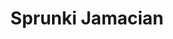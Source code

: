 ---
slug: sprunki-jamacian-2703
title: Sprunki Jamacian
description: "Sprunki Jamacian is an exciting online game. Play for free directly in your browser!"
icon: /images/popular_mods/Sprunki Jamacian.png
url: https://wowtbc.net/sprunkin/jamacian-sprunki/index.html
previewImage: /images/popular_mods/Sprunki Jamacian.png
type: popular mods

# SEO配置
seo:
  title: "Sprunki Jamacian - Play Free Online Game | Fun Browser Games"
  description: "Sprunki Jamacian - Play this fun online game for free in your browser. No download required!"
  ogImage: "/images/popular_mods/Sprunki Jamacian.png"
  keywords: "sprunki-jamacian-2703, online game, browser game, free game, popular mods game, play online"

videoUrls:
  - https://www.youtube.com/embed/example1
  - https://www.youtube.com/embed/example2

whyPlay:
  title: "Why Play Sprunki Jamacian?"
  items:
    - "Immersive Gameplay: Sprunki Jamacian offers an engaging and immersive gaming experience that will keep you entertained for hours"
    - "Challenging Levels: Test your skills with increasingly difficult challenges and obstacles"
    - "Beautiful Graphics: Enjoy stunning visuals and smooth animations that bring the game world to life"
    - "Regular Updates: New content and features are added regularly to keep the game fresh and exciting"
    - "Free to Play: Experience all the fun without spending a penny"
    - "Community Features: Connect with other players, share strategies, and compete for high scores"
    - "Cross-Platform: Play on any device with a web browser, no downloads required"

features:
  title: "Key Features of Sprunki Jamacian"
  image: "/images/popular_mods/Sprunki Jamacian.png"
  items:
    - "Intuitive Controls: Easy to learn controls make Sprunki Jamacian accessible for players of all skill levels"
    - "Multiple Game Modes: Enjoy various gameplay options that provide different challenges and experiences"
    - "Character Customization: Personalize your gaming experience with unique characters and items"
    - "Achievement System: Complete special tasks to earn rewards and recognition"
    - "Leaderboards: Compete with players worldwide and see who can achieve the highest scores"

characteristics:
  title: "Game Characteristics"
  image: "/images/popular_mods/Sprunki Jamacian.png"
  items:
    - "Genre: Popular mods game with elements of strategy and skill"
    - "Difficulty: Suitable for both casual gamers and those seeking a challenge"
    - "Play Time: Quick sessions or extended gameplay, depending on your preference"
    - "Art Style: Vibrant and engaging visuals that enhance the gaming experience"
    - "Sound Design: Immersive audio that complements the gameplay perfectly"

info: "Sprunki Jamacian is an exciting online game that offers players a unique and engaging gaming experience. With its intuitive controls, stunning visuals, and challenging gameplay, Sprunki Jamacian provides hours of entertainment for players of all ages and skill levels. Whether you're looking for a quick gaming session during a break or an extended play session, Sprunki Jamacian delivers an immersive experience that will keep you coming back for more. The game features multiple levels of increasing difficulty, ensuring that players are constantly challenged as they progress. With regular updates adding new content and features, Sprunki Jamacian remains fresh and exciting, providing endless entertainment options for its growing community of players."

howToPlayIntro: "Welcome to Sprunki Jamacian! This guide will walk you through the basics and help you master the game. Whether you're a beginner or looking to improve your skills, these tips and instructions will enhance your gaming experience."

howToPlaySteps:
  - title: "Getting Started"
    description: "Begin your Sprunki Jamacian adventure by familiarizing yourself with the controls. Use your keyboard or mouse to navigate through the game interface. The tutorial will guide you through the basic mechanics and help you understand the objectives."
  - title: "Understanding the Objectives"
    description: "In Sprunki Jamacian, your main goal is to progress through levels by completing specific objectives. Each level presents unique challenges that require different strategies and approaches."
  - title: "Mastering the Controls"
    description: "Practice using the controls to improve your precision and reaction time. Sprunki Jamacian requires quick reflexes and strategic thinking to overcome obstacles and defeat opponents."
  - title: "Utilizing Power-ups"
    description: "Collect power-ups throughout the game to enhance your abilities and overcome difficult challenges. Each power-up offers unique advantages that can be crucial for success."
  - title: "Developing Strategies"
    description: "As you progress in Sprunki Jamacian, develop effective strategies for different scenarios. Analyze patterns, anticipate challenges, and adapt your approach to maximize your performance."

faq:
  title: "Frequently Asked Questions about Sprunki Jamacian"
  items:
    - question: "Is Sprunki Jamacian free to play?"
      answer: "Yes, Sprunki Jamacian is completely free to play directly in your web browser. No downloads or purchases are required to enjoy the full game experience."
    - question: "Can I play Sprunki Jamacian on mobile devices?"
      answer: "Yes, Sprunki Jamacian is optimized for both desktop and mobile play. You can enjoy the game on any device with a web browser and internet connection."
    - question: "Are there any in-game purchases?"
      answer: "While Sprunki Jamacian is free to play, there may be optional in-game purchases available for cosmetic items or additional features that don't affect core gameplay."
    - question: "How often is Sprunki Jamacian updated?"
      answer: "The developers regularly update Sprunki Jamacian with new content, features, and improvements based on player feedback and game performance."
    - question: "Can I play Sprunki Jamacian offline?"
      answer: "Currently, Sprunki Jamacian requires an internet connection to play as it's a browser-based online game."
    - question: "Is Sprunki Jamacian suitable for children?"
      answer: "Yes, Sprunki Jamacian is designed to be family-friendly and suitable for players of all ages."
    - question: "How do I report bugs or issues?"
      answer: "If you encounter any problems while playing Sprunki Jamacian, you can report them through the game's support page or contact the developers directly through their website."
    - question: "Still Have Questions?"
      answer: "If you have additional questions about Sprunki Jamacian that aren't covered in this FAQ, please visit our support center or contact our customer service team for assistance."
---